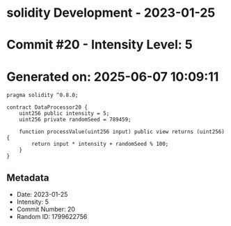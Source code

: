 ﻿# solidity Development - 2023-01-25
# Commit #20 - Intensity Level: 5
# Generated on: 2025-06-07 10:09:11
```solidity
pragma solidity ^0.8.0;

contract DataProcessor20 {
    uint256 public intensity = 5;
    uint256 private randomSeed = 789459;

    function processValue(uint256 input) public view returns (uint256) {
        return input * intensity + randomSeed % 100;
    }
}
```
## Metadata
- Date: 2023-01-25
- Intensity: 5
- Commit Number: 20
- Random ID: 1799622756
